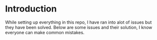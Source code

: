 # Introduction 
While setting up everything in this repo, I have ran into alot of issues but they have been solved. Below are some issues and their solution, I know everyone can make common mistakes. 
